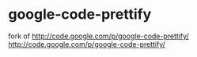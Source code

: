 google-code-prettify
====================

fork of http://code.google.com/p/google-code-prettify/ http://code.google.com/p/google-code-prettify/